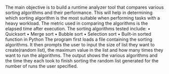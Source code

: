 The main objective is to build a runtime analyzer tool that compares various sorting algorithms and their performance. This will help in determining which sorting algorithm is the most suitable when performing tasks with a heavy workload. The metric used in comparing the algorithms is the elapsed time after execution. The sorting algorithms tested include:
•	Quicksort
•	Merge sort
•	Bubble sort
•	Selection sort
•	Built-in sorted function in Python
The program first loads a file containing the sorting algorithms. It then prompts the user to input the size of list they want to create(random list), the maximum value in the list and how many times they want to run the algorithms.
The output shows the various algorithms and the time they each took to finish sorting the random list generated for the number of runs the user specified.